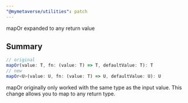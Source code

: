 ```yaml
---
"@mymetaverse/utilities": patch
---
```


mapOr expanded to any return value

## Summary

```typescript
// original
mapOr(value: T, fn: (value: T) => T, defaultValue: T): T
// new
mapOr<U>(value: U, fn: (value: T) => U, defaultValue: U): U
```

mapOr originally only worked with the same type as the input value. This change allows you to map to any return type.
